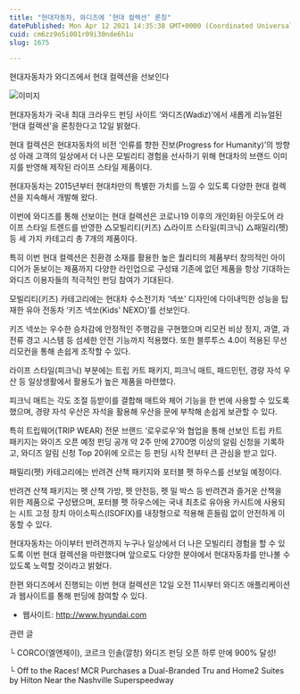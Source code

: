 ```yaml
---
title: "현대자동차, 와디즈에 ‘현대 컬렉션’ 론칭"
datePublished: Mon Apr 12 2021 14:35:38 GMT+0000 (Coordinated Universal Time)
cuid: cm6zz9o5i001r09i30nde6h1u
slug: 1675

---
```



현대자동차가 와디즈에서 현대 컬렉션을 선보인다

![이미지](https://cdn.hashnode.com/res/hashnode/image/upload/v1739247856050/964b275f-0565-4417-8bf1-9998ca3dc99b.jpeg)

현대자동차가 국내 최대 크라우드 펀딩 사이트 ‘와디즈(Wadiz)’에서 새롭게 리뉴얼된 ‘현대 컬렉션’을 론칭한다고 12일 밝혔다.

현대 컬렉션은 현대자동차의 비전 ‘인류를 향한 진보(Progress for Humanity)’의 방향성 아래 고객의 일상에서 더 나은 모빌리티 경험을 선사하기 위해 현대차의 브랜드 이미지를 반영해 제작된 라이프 스타일 제품이다.

현대자동차는 2015년부터 현대차만의 특별한 가치를 느낄 수 있도록 다양한 현대 컬렉션을 지속해서 개발해 왔다.

이번에 와디즈를 통해 선보이는 현대 컬렉션은 코로나19 이후의 개인화된 아웃도어 라이프 스타일 트렌드를 반영한 △모빌리티(키즈) △라이프 스타일(피크닉) △패밀리(펫) 등 세 가지 카테고리 총 7개의 제품이다.

특히 이번 현대 컬렉션은 친환경 소재를 활용한 높은 퀄리티의 제품부터 창의적인 아이디어가 돋보이는 제품까지 다양한 라인업으로 구성돼 기존에 없던 제품을 항상 기대하는 와디즈 이용자들의 적극적인 펀딩 참여가 기대된다.

모빌리티(키즈) 카테고리에는 현대차 수소전기차 ‘넥쏘’ 디자인에 다이내믹한 성능을 탑재한 유아 전동차 ‘키즈 넥쏘(Kids' NEXO)’를 선보인다.

키즈 넥쏘는 우수한 승차감에 안정적인 주행감을 구현했으며 리모컨 비상 정지, 과열, 과전류 경고 시스템 등 섬세한 안전 기능까지 적용했다. 또한 블루투스 4.0이 적용된 무선 리모컨을 통해 손쉽게 조작할 수 있다.

라이프 스타일(피크닉) 부분에는 트립 카트 패키지, 피크닉 매트, 패드민턴, 경량 자석 우산 등 일상생활에서 활용도가 높은 제품을 마련했다.

피크닉 매트는 각도 조절 등받이를 결합해 매트와 체어 기능을 한 번에 사용할 수 있도록 했으며, 경량 자석 우산은 자석을 활용해 우산을 문에 부착해 손쉽게 보관할 수 있다.

특히 트립웨어(TRIP WEAR) 전문 브랜드 ‘로우로우’와 협업을 통해 선보인 트립 카트 패키지는 와이즈 오픈 예정 펀딩 공개 약 2주 만에 2700명 이상의 알림 신청을 기록하고, 와디즈 알림 신청 Top 20위에 오르는 등 펀딩 시작 전부터 큰 관심을 받고 있다.

패밀리(펫) 카테고리에는 반려견 산책 패키지와 포터블 펫 하우스를 선보일 예정이다.

반려견 산책 패키지는 펫 산책 가방, 펫 안전등, 펫 밀 박스 등 반려견과 즐거운 산책을 위한 제품으로 구성됐으며, 포터블 펫 하우스에는 국내 최초로 유아용 카시트에 사용되는 시트 고정 장치 아이소픽스(ISOFIX)를 내장형으로 적용해 흔들림 없이 안전하게 이동할 수 있다.

현대자동차는 아이부터 반려견까지 누구나 일상에서 더 나은 모빌리티 경험을 할 수 있도록 이번 현대 컬렉션을 마련했다며 앞으로도 다양한 분야에서 현대자동차를 만나볼 수 있도록 노력할 것이라고 밝혔다.

한편 와디즈에서 진행되는 이번 현대 컬렉션은 12일 오전 11시부터 와디즈 애플리케이션과 웹사이트를 통해 펀딩에 참여할 수 있다.

- 웹사이트: http://www.hyundai.com

관련 글

└ CORCO(엘앤제이), 코르크 인솔(깔창) 와디즈 펀딩 오픈 하루 만에 900% 달성!

└ Off to the Races! MCR Purchases a Dual-Branded Tru and Home2 Suites by Hilton Near the Nashville Superspeedway